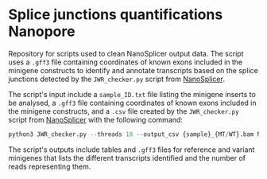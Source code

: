 # Splice junctions quantifications Nanopore

Repository for scripts used to clean NanoSplicer output data. The script uses a `.gff3` file containing coordinates of known exons included in the minigene constructs to identify and annotate transcripts based on the splice junctions detected by the `JWR_checker.py` script from [NanoSplicer](https://github.com/shimlab/NanoSplicer).

The script's input include a `sample_ID.txt` file listing the minigene inserts to be analysed, a `.gff3` file containing coordinates of known exons included in the minigene constructs, and a `.csv` file created by the `JWR_checker.py` script from [NanoSplicer](https://github.com/shimlab/NanoSplicer) with the following command:

```python
python3 JWR_checker.py --threads 10 --output_csv {sample}_{MT/WT}.bam NP_{sample}_{MT/WT}_NanoSplicer.hdf5
```

The script's outputs include tables and `.gff3` files for reference and variant minigenes that lists the different transcripts identified and the number of reads representing them.
